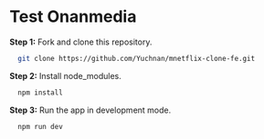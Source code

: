 # Test Onanmedia

**Step 1:** Fork and clone this repository.

```bash
  git clone https://github.com/Yuchnan/mnetflix-clone-fe.git
```
**Step 2:** Install node_modules.

```bash
  npm install
```
**Step 3:** Run the app in development mode.

```bash
  npm run dev
```
